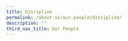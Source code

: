 ```yaml
---
title: Discipline
permalink: /about-us/our-people/discipline/
description: ""
third_nav_title: Our People
---
```

